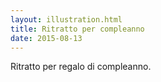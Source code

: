 ```yaml
---
layout: illustration.html
title: Ritratto per compleanno
date: 2015-08-13
---
```


Ritratto per regalo di compleanno.

